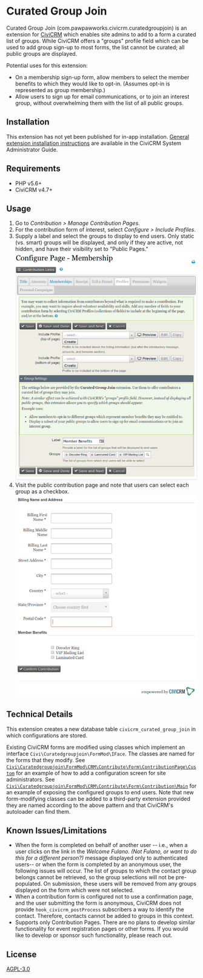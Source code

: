 # Curated Group Join

Curated Group Join (com.pawpawworks.civicrm.curatedgroupjoin) is an extension for
[CiviCRM](https://civicrm.org) which enables site admins to add to a form a
curated list of groups. While CiviCRM offers a "groups" profile field which can
be used to add group sign-up to most forms, the list cannot be curated; all
public groups are displayed.

Potential uses for this extension:

* On a membership sign-up form, allow members to select the member benefits to
  which they would like to opt-in. (Assumes opt-in is represented as group
  membership.)
* Allow users to sign up for email communications, or to join an interest group,
  without overwhelming them with the list of all public groups.

## Installation

This extension has not yet been published for in-app installation. [General
extension installation instructions](https://docs.civicrm.org/sysadmin/en/latest/customize/extensions/#installing-a-new-extension)
are available in the CiviCRM System Administrator Guide.

## Requirements

* PHP v5.6+
* CiviCRM v4.7+

## Usage

1. Go to *Contribution > Manage Contribution Pages*.
2. For the contribution form of interest, select *Configure > Include Profiles*.
3. Supply a label and select the groups to display to end users. Only static
   (vs. smart) groups will be displayed, and only if they are active, not hidden,
   and have their visibility set to "Public Pages."
   ![Screenshot: administrative user interface](/images/config.png)
4. Visit the public contribution page and note that users can select each group
   as a checkbox.
   ![Screenshot: membership form](/images/membership-form.png)

## Technical Details

This extension creates a new database table `civicrm_curated_group_join` in
which configurations are stored.

Existing CiviCRM forms are modified using classes which implement an interface
`Civi\Curatedgroupjoin\FormMod\IFace`. The classes are named for the forms that
they modify. See
[`Civi\Curatedgroupjoin\FormMod\CRM\Contribute\Form\ContributionPage\Custom`][exBackend]
for an example of how to add a configuration screen for site administrators.
See [`Civi\Curatedgroupjoin\FormMod\CRM\Contribute\Form\Contribution\Main`][exFrontend]
for an example of exposing the configured groups to end users. Note that new
form-modifying classes can be added to a third-party extension provided they are
named according to the above pattern and that CiviCRM's autoloader can find them.

## Known Issues/Limitations

* When the form is completed on behalf of another user -- i.e., when a user
  clicks on the link in the _Welcome Fulano. (Not Fulano, or want to do this for
  a different person?)_ message displayed only to authenticated users-- or when
  the form is completed by an anonymous user, the following issues will occur.
  The list of groups to which the contact group belongs cannot be retrieved, so
  the group selections will not be pre-populated. On submission, these users
  will be removed from any groups displayed on the form which were not selected.
* When a contribution form is configured not to use a confirmation page, and the
  user submitting the form is anonymous, CiviCRM does not provide
  `hook_civicrm_postProcess` subscribers a way to identify the contact.
  Therefore, contacts cannot be added to groups in this context.
* Supports only Contribution Pages. There are no plans to develop similar
  functionality for event registration pages or other forms. If you would like
  to develop or sponsor such functionality, please reach out.

## License

[AGPL-3.0](/LICENSE.txt)

[exBackend]: /Civi/Curatedgroupjoin/FormMod/CRM/Contribute/Form/ContributionPage/Custom.php
[exFrontend]: /Civi/Curatedgroupjoin/FormMod/CRM/Contribute/Form/Contribution/Main.php